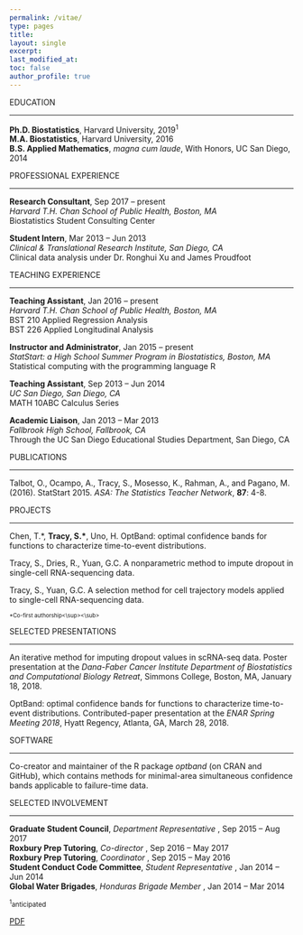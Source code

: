 ```yaml
---
permalink: /vitae/
type: pages
title:
layout: single
excerpt:
last_modified_at: 
toc: false
author_profile: true
---
```


EDUCATION

---

**Ph.D. Biostatistics**, Harvard University, 2019<sup>1</sup>   
**M.A. Biostatistics**, Harvard University, 2016  
**B.S. Applied Mathematics**, *magna cum laude*, With Honors, UC San Diego, 2014 


PROFESSIONAL EXPERIENCE

---

**Research Consultant**,            Sep 2017 – present  
*Harvard T.H. Chan School of Public Health, Boston, MA*  
Biostatistics Student Consulting Center  


**Student Intern**, 		   Mar 2013 – Jun 2013  
*Clinical & Translational Research Institute, San Diego, CA*  
Clinical data analysis under Dr. Ronghui Xu and James Proudfoot  


TEACHING EXPERIENCE

---

**Teaching Assistant**,             Jan 2016 – present  
*Harvard T.H. Chan School of Public Health, Boston, MA*  
BST 210 Applied Regression Analysis  
BST 226 Applied Longitudinal Analysis  


**Instructor and Administrator**,   Jan 2015 – present  
*StatStart: a High School Summer Program in Biostatistics, Boston, MA*  
Statistical computing with the programming language R


**Teaching Assistant**,             Sep 2013 – Jun 2014  
*UC San Diego, San Diego, CA*  
MATH 10ABC Calculus Series


**Academic Liaison**,               Jan 2013 – Mar 2013  
*Fallbrook High School, Fallbrook, CA*   
Through the UC San Diego Educational Studies Department, San Diego, CA


PUBLICATIONS

---

Talbot, O., Ocampo, A., Tracy, S., Mosesso, K., Rahman, A., and Pagano, M. (2016). StatStart 2015. *ASA: The Statistics Teacher Network*, **87**: 4-8.


PROJECTS

---

Chen, T.\*, **Tracy, S.\***, Uno, H. OptBand: optimal confidence bands for functions to characterize time-to-event distributions.


Tracy, S., Dries, R., Yuan, G.C. A nonparametric method to impute dropout in single-cell RNA-sequencing data.


Tracy, S., Yuan, G.C. A selection method for cell trajectory models applied to single-cell RNA-sequencing data.


<sub><sup>\*Co-first authorship<\sup><\sub>


SELECTED PRESENTATIONS

---

An iterative method for imputing dropout values in scRNA-seq data. Poster presentation at the *Dana-Faber Cancer Institute Department of Biostatistics and Computational Biology Retreat*, Simmons College, Boston, MA, January 18, 2018.


OptBand: optimal confidence bands for functions to characterize time-to-event distributions. Contributed-paper presentation at the *ENAR Spring Meeting 2018*, Hyatt Regency, Atlanta, GA, March 28, 2018.


SOFTWARE

---

Co-creator and maintainer of the R package *optband* (on CRAN and GitHub), which contains methods for minimal-area simultaneous confidence bands applicable to failure-time data.


SELECTED INVOLVEMENT

---

**Graduate Student Council**, *Department Representative*	, Sep 2015 – Aug 2017  
**Roxbury Prep Tutoring**, *Co-director*			, Sep 2016 – May 2017  
**Roxbury Prep Tutoring**, *Coordinator*			, Sep 2015 – May 2016  
**Student Conduct Code Committee**, *Student Representative*	, Jan 2014 – Jun 2014  
**Global Water Brigades**, *Honduras Brigade Member*		, Jan 2014 – Mar 2014  


<sub><sup>1</sup>anticipated</sub>


[PDF](https://seasamgo.github.io/assets/files/cv.pdf)



